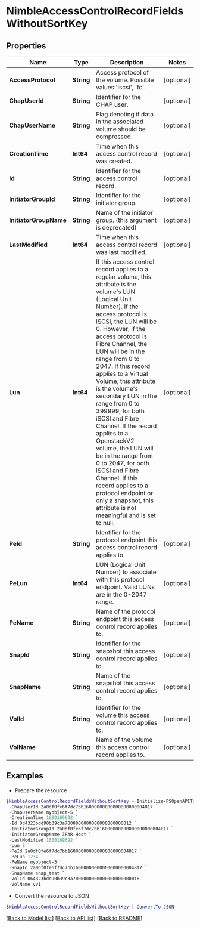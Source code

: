 # NimbleAccessControlRecordFieldsWithoutSortKey
## Properties

Name | Type | Description | Notes
------------ | ------------- | ------------- | -------------
**AccessProtocol** | **String** | Access protocol of the volume. Possible values:&#39;iscsi&#39;, &#39;fc&#39;. | [optional] 
**ChapUserId** | **String** | Identifier for the CHAP user. | [optional] 
**ChapUserName** | **String** | Flag denoting if data in the associated volume should be compressed. | [optional] 
**CreationTime** | **Int64** | Time when this access control record was created. | [optional] 
**Id** | **String** | Identifier for the access control record. | [optional] 
**InitiatorGroupId** | **String** | Identifier for the initiator group. | [optional] 
**InitiatorGroupName** | **String** | Name of the initiator group. (this argument is deprecated) | [optional] 
**LastModified** | **Int64** | Time when this access control record was last modified. | [optional] 
**Lun** | **Int64** | If this access control record applies to a regular volume, this attribute is the volume&#39;s LUN (Logical Unit Number). If the access protocol is iSCSI, the LUN will be 0. However, if the access protocol is Fibre Channel, the LUN will be in the range from 0 to 2047. If this record applies to a Virtual Volume, this attribute is the volume&#39;s secondary LUN in the range from 0 to 399999, for both iSCSI and Fibre Channel. If the record applies to a OpenstackV2 volume, the LUN will be in the range from 0 to 2047, for both iSCSI and Fibre Channel. If this record applies to a protocol endpoint or only a snapshot, this attribute is not meaningful and is set to null. | [optional] 
**PeId** | **String** | Identifier for the protocol endpoint this access control record applies to. | [optional] 
**PeLun** | **Int64** | LUN (Logical Unit Number) to associate with this protocol endpoint. Valid LUNs are in the 0-2047 range. | [optional] 
**PeName** | **String** | Name of the protocol endpoint this access control record applies to. | [optional] 
**SnapId** | **String** | Identifier for the snapshot this access control record applies to. | [optional] 
**SnapName** | **String** | Name of the snapshot this access control record applies to. | [optional] 
**VolId** | **String** | Identifier for the volume this access control record applies to. | [optional] 
**VolName** | **String** | Name of the volume this access control record applies to. | [optional] 

## Examples

- Prepare the resource
```powershell
$NimbleAccessControlRecordFieldsWithoutSortKey = Initialize-PSOpenAPIToolsNimbleAccessControlRecordFieldsWithoutSortKey  -AccessProtocol fc `
 -ChapUserId 2a0df0fe6f7dc7bb16000000000000000000004817 `
 -ChapUserName myobject-5 `
 -CreationTime 1600169692 `
 -Id 0d4323bdd90b39c3a7000000000000000000000012 `
 -InitiatorGroupId 2a0df0fe6f7dc7bb16000000000000000000004817 `
 -InitiatorGroupName 3PAR-Host `
 -LastModified 1600169692 `
 -Lun 8 `
 -PeId 2a0df0fe6f7dc7bb16000000000000000000004817 `
 -PeLun 1234 `
 -PeName myobject-5 `
 -SnapId 2a0df0fe6f7dc7bb16000000000000000000004817 `
 -SnapName snap_test `
 -VolId 064323bdd90b39c3a7000000000000000000000016 `
 -VolName vv1
```

- Convert the resource to JSON
```powershell
$NimbleAccessControlRecordFieldsWithoutSortKey | ConvertTo-JSON
```

[[Back to Model list]](../README.md#documentation-for-models) [[Back to API list]](../README.md#documentation-for-api-endpoints) [[Back to README]](../README.md)

